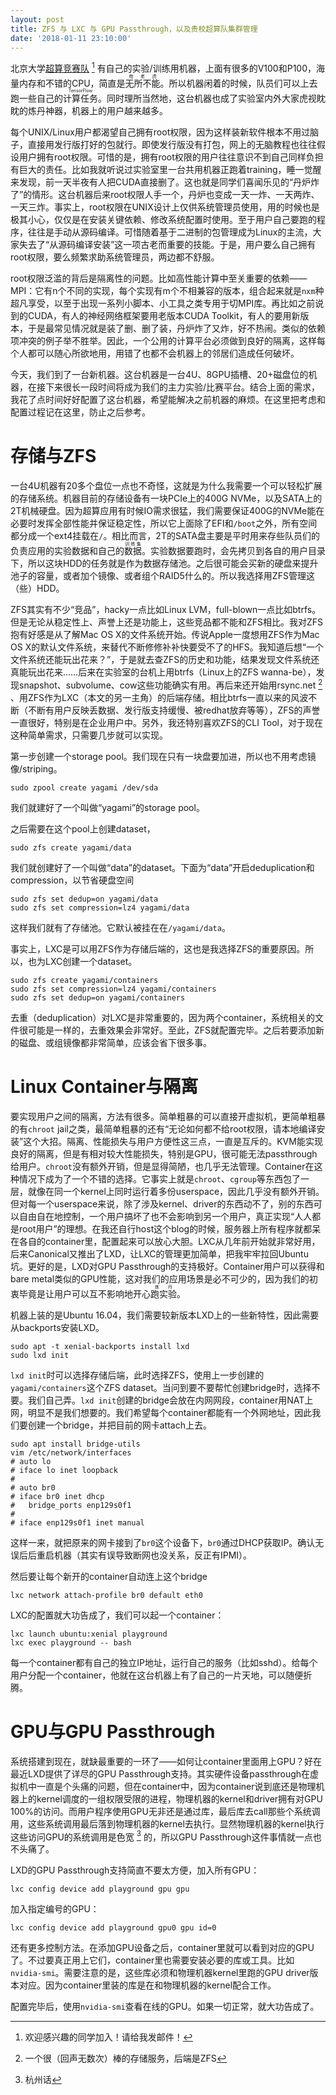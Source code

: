 ```yaml
---
layout: post
title: ZFS 与 LXC 与 GPU Passthrough，以及贵校超算队集群管理
date: '2018-01-11 23:10:00'
---
```


北京大学[超算竞赛队](http://pkusc.github.io) [^1] 有自己的实验/训练用机器，上面有很多的V100和P100，海量内存和不错的CPU，简直是<ruby>无所不能<rt>电老虎</rt></ruby>。所以机器闲着的时候，队员们可以上去跑一些自己的<ruby>计算任务<rt>TensorFlow</rt></ruby>。同时理所当然地，这台机器也成了实验室内外大家虎视眈眈的炼丹神器，机器上的用户越来越多。

每个UNIX/Linux用户都渴望自己拥有root权限，因为这样装新软件根本不用过脑子，直接用发行版打好的包就行。即使发行版没有打包，网上的无脑教程也往往假设用户拥有root权限。可惜的是，拥有root权限的用户往往意识不到自己同样负担有巨大的责任。比如我就听说过实验室里一台共用机器正跑着training，睡一觉醒来发现，前一天半夜有人把CUDA直接删了。这也就是同学们喜闻乐见的“丹炉炸了”的情形。这台机器后来root权限人手一个，丹炉也变成一天一炸、一天两炸、一天三炸。事实上，root权限在UNIX设计上仅供系统管理员使用，用的时候也是极其小心，仅仅是在安装关键依赖、修改系统配置时使用。至于用户自己要跑的程序，往往是手动从源码编译。可惜随着基于二进制的包管理成为Linux的主流，大家失去了“从源码编译安装”这一项古老而重要的技能。于是，用户要么自己拥有root权限，要么频繁求助系统管理员，两边都不舒服。

root权限泛滥的背后是隔离性的问题。比如高性能计算中至关重要的依赖——MPI：它有n个不同的实现，每个实现有m个不相兼容的版本，组合起来就是`nxm`种超凡享受，以至于出现一系列小脚本、小工具之类专用于切MPI库。再比如之前说到的CUDA，有人的神经网络框架要用老版本CUDA Toolkit，有人的要用新版本，于是最常见情况就是装了删、删了装，丹炉炸了又炸，好不热闹。类似的依赖项冲突的例子举不胜举。因此，一个公用的计算平台必须做到良好的隔离，这样每个人都可以随心所欲地用，用错了也都不会机器上的邻居们造成任何破坏。

今天，我们到了一台新机器。这台机器是一台4U、8GPU插槽、20+磁盘位的机器，在接下来很长一段时间将成为我们的主力实验/比赛平台。结合上面的需求，我花了点时间好好配置了这台机器，希望能解决之前机器的麻烦。在这里把考虑和配置过程记在这里，防止之后参考。

# 存储与ZFS

一台4U机器有20多个盘位一点也不奇怪，这就是为什么我需要一个可以轻松扩展的存储系统。机器目前的存储设备有一块PCIe上的400G NVMe，以及SATA上的2T机械硬盘。因为超算应用有时候IO需求很猛，我们需要保证400G的NVMe能在必要时发挥全部性能并保证稳定性，所以它上面除了EFI和`/boot`之外，所有空间都分成一个ext4挂载在`/`。相比而言，2T的SATA盘主要是平时用来存些队员们的负责应用的实验数据和自己的<ruby>数据<rt>训练集</rt></ruby>。实验数据要跑时，会先拷贝到各自的用户目录下，所以这块HDD的任务就是作为数据存储池。之后很可能会买新的硬盘来提升池子的容量，或者加个镜像、或者组个RAID5什么的。所以我选择用ZFS管理这（些）HDD。

ZFS其实有不少“竞品”，hacky一点比如Linux LVM，full-blown一点比如btrfs。但是无论从稳定性上、声誉上还是功能上，这些竞品都不能和ZFS相比。我对ZFS抱有好感是从了解Mac OS X的文件系统开始。传说Apple一度想用ZFS作为Mac OS X的默认文件系统，来替代不断修修补补快要受不了的HFS。我知道后想“一个文件系统还能玩出花来？”，于是就去查ZFS的历史和功能，结果发现文件系统还真能玩出花来……后来在实验室的台机上用btrfs（Linux上的ZFS wanna-be），发现snapshot、subvolume、cow这些功能确实有用。再后来还开始用rsync.net [^2] 、用ZFS作为LXC（本文的另一主角）的后端存储。相比btrfs一直以来的风波不断（不断有用户反映丢数据、发行版支持缓慢、被redhat放弃等等），ZFS的声誉一直很好，特别是在企业用户中。另外，我还特别喜欢ZFS的CLI Tool，对于现在这种简单需求，只需要几步就可以实现。

第一步创建一个storage pool。我们现在只有一块盘要加进，所以也不用考虑镜像/striping。

```
sudo zpool create yagami /dev/sda
```

我们就建好了一个叫做“yagami”的storage pool。

之后需要在这个pool上创建dataset，

```
sudo zfs create yagami/data
```

我们就创建好了一个叫做“data”的dataset。下面为“data”开启deduplication和compression，以节省硬盘空间

```
sudo zfs set dedup=on yagami/data
sudo zfs set compression=lz4 yagami/data
```

这样我们就有了存储池。它默认被挂在在`/yagami/data`。

事实上，LXC是可以用ZFS作为存储后端的，这也是我选择ZFS的重要原因。所以，也为LXC创建一个dataset。

```
sudo zfs create yagami/containers
sudo zfs set compression=lz4 yagami/containers
sudo zfs set dedup=on yagami/containers
```

去重（deduplication）对LXC是非常重要的，因为两个container，系统相关的文件很可能是一样的，去重效果会非常好。至此，ZFS就配置完毕。之后若要添加新的磁盘、或组镜像都非常简单，应该会省下很多事。

# Linux Container与隔离

要实现用户之间的隔离，方法有很多。简单粗暴的可以直接开虚拟机，更简单粗暴的有`chroot` jail之类，最简单粗暴的还有“无论如何都不给root权限，请本地编译安装”这个大招。隔离、性能损失与用户方便性这三点，一直是互斥的。KVM能实现良好的隔离，但是有相对较大性能损失，特别是GPU，很可能无法passthrough给用户。`chroot`没有额外开销，但是显得简陋，也几乎无法管理。Container在这种情况下成为了一个不错的选择。它事实上就是`chroot`、`cgroup`等东西包了一层，就像在同一个kernel上同时运行着多份userspace，因此几乎没有额外开销。但对每一个userspace来说，除了涉及kernel、driver的东西动不了，别的东西可以自由自在地控制，一个用户搞坏了也不会影响到另一个用户，真正实现“人人都是root用户”的理想。在我还自行host这个blog的时候，服务器上所有程序就都呆在各自的container里，配置起来可以放心大胆。LXC从几年前开始就非常好用，后来Canonical又推出了LXD，让LXC的管理更加简单，把我牢牢拉回Ubuntu坑。更好的是，LXD对GPU Passthrough的支持极好。Container用户可以获得和bare metal类似的GPU性能，这对我们的应用场景是必不可少的，因为我们的初衷毕竟是让用户可以互不影响地开心<ruby>跑实验<rt>炼丹</rt></ruby>。

机器上装的是Ubuntu 16.04，我们需要较新版本LXD上的一些新特性，因此需要从backports安装LXD。

```
sudo apt -t xenial-backports install lxd
sudo lxd init
```

`lxd init`时可以选择存储后端，此时选择ZFS，使用上一步创建的`yagami/containers`这个ZFS dataset。当问到要不要帮忙创建bridge时，选择不要。我们自己弄。`lxd init`创建的bridge会放在内网网段，container用NAT上网，明显不是我们想要的。我们希望每个container都能有一个外网地址，因此我们要创建一个bridge，并把目前的网卡attach上去。

```
sudo apt install bridge-utils
vim /etc/network/interfaces
# auto lo
# iface lo inet loopback
# 
# auto br0
# iface br0 inet dhcp
#   bridge_ports enp129s0f1
# 
# iface enp129s0f1 inet manual
```

这样一来，就把原来的网卡接到了`br0`这个设备下，`br0`通过DHCP获取IP。确认无误后后重启机器（其实有误导致断网也没关系，反正有IPMI）。

然后要让每个新开的container自动连上这个bridge

```
lxc network attach-profile br0 default eth0
```

LXC的配置就大功告成了，我们可以起一个container：

```
lxc launch ubuntu:xenial playground
lxc exec playground -- bash
```

每一个container都有自己的独立IP地址，运行自己的服务（比如sshd）。给每个用户分配一个container，他就在这台机器上有了自己的一片天地，可以随便折腾。

# GPU与GPU Passthrough

系统搭建到现在，就缺最重要的一环了——如何让container里面用上GPU？好在最近LXD提供了详尽的GPU Passthrough支持。其实硬件设备passthrough在虚拟机中一直是个头痛的问题，但在container中，因为container说到底还是物理机器上的kernel调度的一组权限受限的进程，物理机器的kernel和driver拥有对GPU 100%的访问。而用户程序使用GPU无非还是通过库，最后库去call那些个系统调用，这些系统调用最后落到物理机器的kernel去执行。显然物理机器的kernel执行这些访问GPU的系统调用是色宽 [^3] 的，所以GPU Passthrough这件事情就一点也不头痛了。

LXD的GPU Passthrough支持简直不要太方便，加入所有GPU：

```
lxc config device add playground gpu gpu
```

加入指定编号的GPU：

```
lxc config device add playground gpu0 gpu id=0
```

还有更多控制方法。在添加GPU设备之后，container里就可以看到对应的GPU了。不过要真正用上它们，container里也需要安装必要的库或工具。比如`nvidia-smi`。需要注意的是，这些库必须和物理机器kernel里跑的GPU driver版本对应。因为container里装的库是在和物理机器的kernel配合工作。

配置完毕后，使用`nvidia-smi`查看在线的GPU。如果一切正常，就大功告成了。

[^1]: 欢迎感兴趣的同学加入！请给我发邮件！
[^2]: 一个很（回声无数次）棒的存储服务，后端是ZFS
[^3]: 杭州话